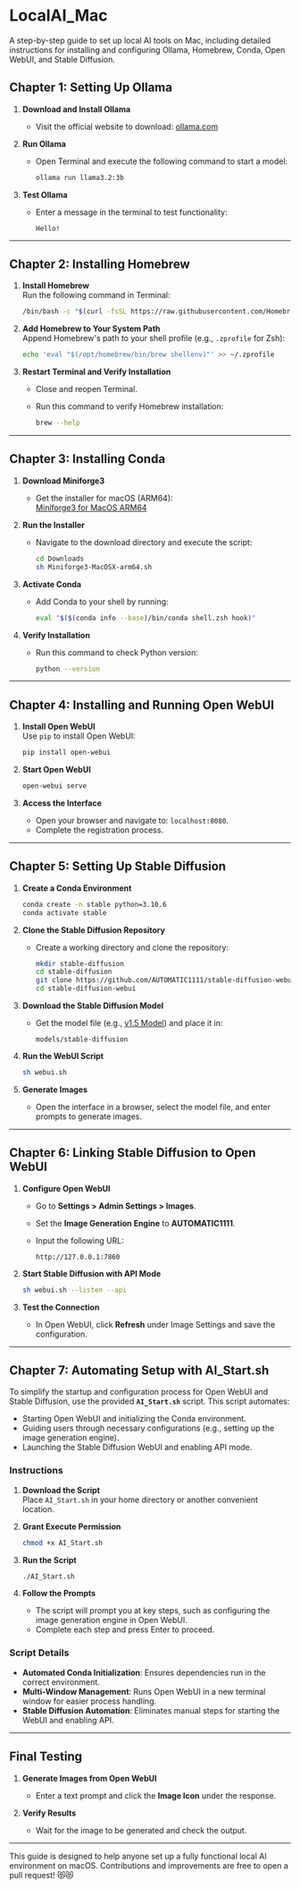 # **LocalAI_Mac**   
 A step-by-step guide to set up local AI tools on Mac, including detailed instructions for installing and configuring Ollama, Homebrew, Conda, Open WebUI, and Stable Diffusion.



## **Chapter 1: Setting Up Ollama**   

1. **Download and Install Ollama**  
   - Visit the official website to download: [ollama.com](https://ollama.com/)

2. **Run Ollama**  
   - Open Terminal and execute the following command to start a model:

     ```bash
     ollama run llama3.2:3b
     ```

3. **Test Ollama**  
   - Enter a message in the terminal to test functionality:

     ```text
     Hello!
     ```

---

## **Chapter 2: Installing Homebrew**

1. **Install Homebrew**  
   Run the following command in Terminal:

   ```bash
   /bin/bash -c "$(curl -fsSL https://raw.githubusercontent.com/Homebrew/install/HEAD/install.sh)"
   ```

2. **Add Homebrew to Your System Path**  
   Append Homebrew's path to your shell profile (e.g., `.zprofile` for Zsh):

   ```bash
   echo 'eval "$(/opt/homebrew/bin/brew shellenv)"' >> ~/.zprofile
   ```

3. **Restart Terminal and Verify Installation**  
   - Close and reopen Terminal.  
   - Run this command to verify Homebrew installation:

     ```bash
     brew --help
     ```

---

## **Chapter 3: Installing Conda**

1. **Download Miniforge3**  
   - Get the installer for macOS (ARM64):  
     [Miniforge3 for MacOS ARM64](https://github.com/conda-forge/miniforge/releases)

2. **Run the Installer**  
   - Navigate to the download directory and execute the script:

     ```bash
     cd Downloads
     sh Miniforge3-MacOSX-arm64.sh
     ```

3. **Activate Conda**  
   - Add Conda to your shell by running:

     ```bash
     eval "$($(conda info --base)/bin/conda shell.zsh hook)"
     ```

4. **Verify Installation**  
   - Run this command to check Python version:

     ```bash
     python --version
     ```

---

## **Chapter 4: Installing and Running Open WebUI**

1. **Install Open WebUI**  
   Use `pip` to install Open WebUI:

   ```bash
   pip install open-webui
   ```

2. **Start Open WebUI**

   ```bash
   open-webui serve
   ```

3. **Access the Interface**  
   - Open your browser and navigate to: `localhost:8080`.  
   - Complete the registration process.

---

## **Chapter 5: Setting Up Stable Diffusion**

1. **Create a Conda Environment**

   ```bash
   conda create -n stable python=3.10.6
   conda activate stable
   ```

2. **Clone the Stable Diffusion Repository**  
   - Create a working directory and clone the repository:

     ```bash
     mkdir stable-diffusion
     cd stable-diffusion
     git clone https://github.com/AUTOMATIC1111/stable-diffusion-webui.git
     cd stable-diffusion-webui
     ```

3. **Download the Stable Diffusion Model**  
   - Get the model file (e.g., [v1.5 Model](https://huggingface.co/stable-diffusion-v1-5/stable-diffusion-v1-5/blob/main/v1-5-pruned.safetensors)) and place it in:

     ```text
     models/stable-diffusion
     ```

4. **Run the WebUI Script**

   ```bash
   sh webui.sh
   ```

5. **Generate Images**  
   - Open the interface in a browser, select the model file, and enter prompts to generate images.

---

## **Chapter 6: Linking Stable Diffusion to Open WebUI**

1. **Configure Open WebUI**  
   - Go to **Settings > Admin Settings > Images**.  
   - Set the **Image Generation Engine** to **AUTOMATIC1111**.  
   - Input the following URL:

     ```text
     http://127.0.0.1:7860
     ```

2. **Start Stable Diffusion with API Mode**

   ```bash
   sh webui.sh --listen --api
   ```

3. **Test the Connection**  
   - In Open WebUI, click **Refresh** under Image Settings and save the configuration.

---

## **Chapter 7: Automating Setup with AI_Start.sh**

To simplify the startup and configuration process for Open WebUI and Stable Diffusion, use the provided **`AI_Start.sh`** script. This script automates:
- Starting Open WebUI and initializing the Conda environment.
- Guiding users through necessary configurations (e.g., setting up the image generation engine).
- Launching the Stable Diffusion WebUI and enabling API mode.

### **Instructions**

1. **Download the Script**  
   Place `AI_Start.sh` in your home directory or another convenient location.

2. **Grant Execute Permission**

   ```bash
   chmod +x AI_Start.sh
   ```

3. **Run the Script**

   ```bash
   ./AI_Start.sh
   ```

4. **Follow the Prompts**  
   - The script will prompt you at key steps, such as configuring the image generation engine in Open WebUI.  
   - Complete each step and press Enter to proceed.

### **Script Details**
- **Automated Conda Initialization**: Ensures dependencies run in the correct environment.
- **Multi-Window Management**: Runs Open WebUI in a new terminal window for easier process handling.
- **Stable Diffusion Automation**: Eliminates manual steps for starting the WebUI and enabling API.

---

## **Final Testing**

1. **Generate Images from Open WebUI**  
   - Enter a text prompt and click the **Image Icon** under the response.

2. **Verify Results**  
   - Wait for the image to be generated and check the output.

---

This guide is designed to help anyone set up a fully functional local AI environment on macOS. Contributions and improvements are free to open a pull request! 😻😻
